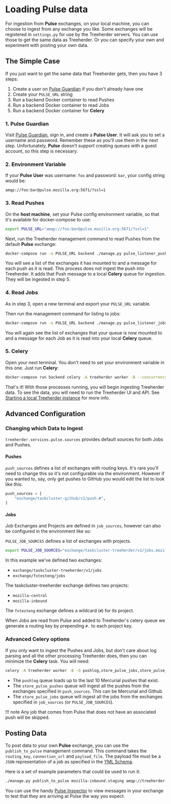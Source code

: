# Loading Pulse data

For ingestion from **Pulse** exchanges, on your local machine, you can choose
to ingest from any exchange you like. Some exchanges will be registered in
`settings.py` for use by the Treeherder servers. You can use those to get the
same data as Treeherder. Or you can specify your own and experiment with
posting your own data.

## The Simple Case

If you just want to get the same data that Treeherder gets, then you have 3 steps:

1. Create a user on [Pulse Guardian] if you don't already have one
2. Create your `PULSE_URL` string
3. Run a backend Docker container to read Pushes
4. Run a backend Docker container to read Jobs
5. Run a backend Docker container for **Celery**

### 1. Pulse Guardian

Visit [Pulse Guardian], sign in, and create a **Pulse User**. It will ask you to set a
username and password. Remember these as you'll use them in the next step.
Unfortunately, **Pulse** doesn't support creating queues with a guest account, so
this step is necessary.

### 2. Environment Variable

If your **Pulse User** was username: `foo` and password: `bar`, your config
string would be:

`amqp://foo:bar@pulse.mozilla.org:5671/?ssl=1`

### 3. Read Pushes

On the **host machine**, set your Pulse config environment variable, so that it's available
for docker-compose to use:

```bash
export PULSE_URL="amqp://foo:bar@pulse.mozilla.org:5671/?ssl=1"
```

Next, run the Treeherder management command to read Pushes from the default **Pulse**
exchange:

```bash
docker-compose run -e PULSE_URL backend ./manage.py pulse_listener_pushes
```

You will see a list of the exchanges it has mounted to and a message for each
push as it is read. This process does not ingest the push into Treeherder. It
adds that Push message to a local **Celery** queue for ingestion. They will be
ingested in step 5.

### 4. Read Jobs

As in step 3, open a new terminal and export your `PULSE_URL` variable.

Then run the management command for listing to jobs:

```bash
docker-compose run -e PULSE_URL backend ./manage.py pulse_listener_jobs
```

You will again see the list of exchanges that your queue is now mounted to and
a message for each Job as it is read into your local **Celery** queue.

### 5. Celery

Open your next terminal. You don't need to set your environment variable
in this one. Just run **Celery**:

```bash
docker-compose run backend celery -A treeherder worker -B --concurrency 5
```

That's it! With those processes running, you will begin ingesting Treeherder
data. To see the data, you will need to run the Treeherder UI and API.
See [Starting a local Treeherder instance] for more info.

[starting a local treeherder instance]: installation.md#starting-a-local-treeherder-instance

## Advanced Configuration

### Changing which Data to Ingest

`treeherder.services.pulse.sources` provides default sources for both Jobs and Pushes.

#### Pushes

`push_sources` defines a list of exchanges with routing keys.
It's rare you'll need to change this so it's not configurable via the environment.
However if you wanted to, say, only get pushes to GitHub you would edit the list to look like this:

```python
push_sources = [
    "exchange/taskcluster-github/v1/push.#",
]
```

#### Jobs

Job Exchanges and Projects are defined in `job_sources`, however can
also be configured in the environment like so:

`PULSE_JOB_SOURCES` defines a list of exchanges with projects.

```bash
export PULSE_JOB_SOURCES="exchange/taskcluster-treeherder/v1/jobs.mozilla-central:mozilla-inbound,exchange/fxtesteng/jobs.#",
```

In this example we've defined two exchanges:

- `exchange/taskcluster-treeherder/v1/jobs`
- `exchange/fxtesteng/jobs`

The taskcluster-treeherder exchange defines two projects:

- `mozilla-central`
- `mozilla-inbound`

The `fxtesteng` exchange defines a wildcard (`#`) for its project.

When Jobs are read from Pulse and added to Treeherder's celery queue we generate a routing key by prepending `#.` to each project key.

### Advanced Celery options

If you only want to ingest the Pushes and Jobs, but don't care about log parsing
and all the other processing Treeherder does, then you can minimize the **Celery**
task. You will need:

```bash
celery -A treeherder worker -B -Q pushlog,store_pulse_jobs,store_pulse_pushes --concurrency 5
```

- The `pushlog` queue loads up to the last 10 Mercurial pushes that exist.
- The `store_pulse_pushes` queue will ingest all the pushes from the exchanges
  specified in `push_sources`. This can be Mercurial and Github
- The `store_pulse_jobs` queue will ingest all the jobs from the exchanges
  specified in `job_sources` (or `PULSE_JOB_SOURCES`).

<!-- prettier-ignore -->
!!! note
    Any job that comes from Pulse that does not have an associated push will be skipped.

## Posting Data

To post data to your own **Pulse** exchange, you can use the `publish_to_pulse`
management command. This command takes the `routing_key`, `connection_url`
and `payload_file`. The payload file must be a `JSON` representation of
a job as specified in the [YML Schema].

Here is a set of example parameters that could be used to run it:

```bash
./manage.py publish_to_pulse mozilla-inbound.staging amqp://treeherder-test:mypassword@pulse.mozilla.org:5672/ ./scratch/test_job.json
```

You can use the handy [Pulse Inspector] to view messages in your exchange to
test that they are arriving at Pulse the way you expect.

[pulse guardian]: https://pulseguardian.mozilla.org/whats_pulse
[pulse inspector]: https://tools.taskcluster.net/pulse-inspector/
[yml schema]: https://github.com/mozilla/treeherder/blob/master/schemas/pulse-job.yml
